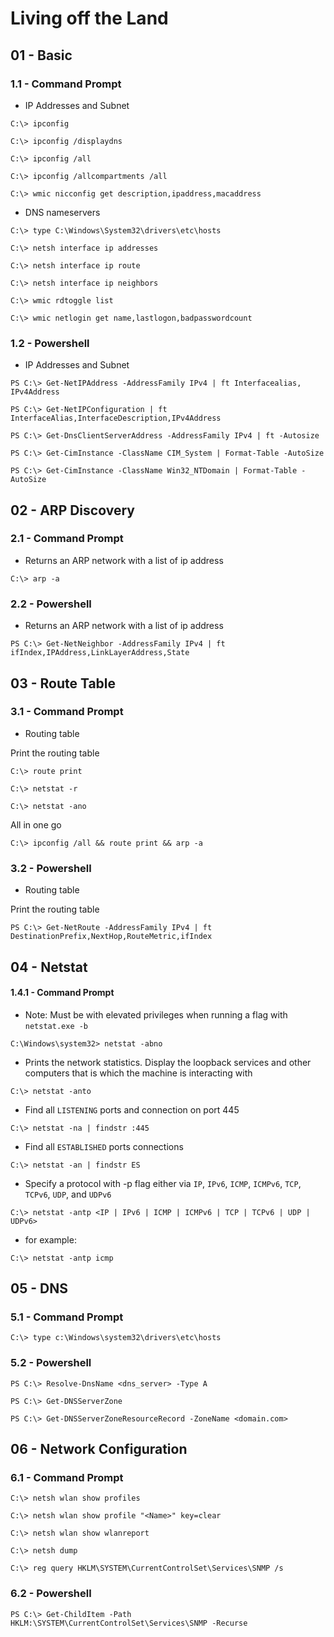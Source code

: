 # Living off the Land

## 01 - Basic

### 1.1 - Command Prompt

- IP Addresses and Subnet

```
C:\> ipconfig

C:\> ipconfig /displaydns

C:\> ipconfig /all

C:\> ipconfig /allcompartments /all

C:\> wmic nicconfig get description,ipaddress,macaddress
```

- DNS nameservers

`C:\> type C:\Windows\System32\drivers\etc\hosts`

`C:\> netsh interface ip addresses`

`C:\> netsh interface ip route`

`C:\> netsh interface ip neighbors`

`C:\> wmic rdtoggle list`

`C:\> wmic netlogin get name,lastlogon,badpasswordcount`

### 1.2 - Powershell

- IP Addresses and Subnet

`PS C:\> Get-NetIPAddress -AddressFamily IPv4 | ft Interfacealias, IPv4Address`

`PS C:\> Get-NetIPConfiguration | ft InterfaceAlias,InterfaceDescription,IPv4Address`

`PS C:\> Get-DnsClientServerAddress -AddressFamily IPv4 | ft -Autosize`

`PS C:\> Get-CimInstance -ClassName CIM_System | Format-Table -AutoSize`

`PS C:\> Get-CimInstance -ClassName Win32_NTDomain | Format-Table -AutoSize`

## 02 - ARP Discovery

### 2.1 - Command Prompt

- Returns an ARP network with a list of ip address

`C:\> arp -a`

### 2.2 - Powershell

- Returns an ARP network with a list of ip address

`PS C:\> Get-NetNeighbor -AddressFamily IPv4 | ft ifIndex,IPAddress,LinkLayerAddress,State`

## 03 - Route Table

### 3.1 - Command Prompt

- Routing table

Print the routing table

`C:\> route print`

`C:\> netstat -r`

`C:\> netstat -ano`

All in one go

`C:\> ipconfig /all && route print && arp -a`

### 3.2 - Powershell

- Routing table

Print the routing table

`PS C:\> Get-NetRoute -AddressFamily IPv4 | ft DestinationPrefix,NextHop,RouteMetric,ifIndex`

## 04 - Netstat

#### 1.4.1 - Command Prompt

- Note: Must be with elevated privileges when running a flag with `netstat.exe -b`

`C:\Windows\system32> netstat -abno`

- Prints the network statistics. Display the loopback services and other computers that is which the machine is interacting with

`C:\> netstat -anto`

- Find all `LISTENING` ports and connection on port 445

`C:\> netstat -na | findstr :445`

- Find all `ESTABLISHED` ports connections

`C:\> netstat -an | findstr ES`

- Specify a protocol with -p flag either via `IP`, `IPv6`, `ICMP`, `ICMPv6`, `TCP`, `TCPv6`, `UDP`, and `UDPv6`

`C:\> netstat -antp <IP | IPv6 | ICMP | ICMPv6 | TCP | TCPv6 | UDP | UDPv6>`

- for example:

`C:\> netstat -antp icmp`

## 05 - DNS

### 5.1 - Command Prompt

`C:\> type c:\Windows\system32\drivers\etc\hosts`

### 5.2 - Powershell

`PS C:\> Resolve-DnsName <dns_server> -Type A`

`PS C:\> Get-DNSServerZone`

`PS C:\> Get-DNSServerZoneResourceRecord -ZoneName <domain.com>`

## 06 - Network Configuration

### 6.1 - Command Prompt

`C:\> netsh wlan show profiles`

`C:\> netsh wlan show profile "<Name>" key=clear`

`C:\> netsh wlan show wlanreport`

`C:\> netsh dump`

`C:\> reg query HKLM\SYSTEM\CurrentControlSet\Services\SNMP /s`

### 6.2 - Powershell

`PS C:\> Get-ChildItem -Path HKLM:\SYSTEM\CurrentControlSet\Services\SNMP -Recurse`
